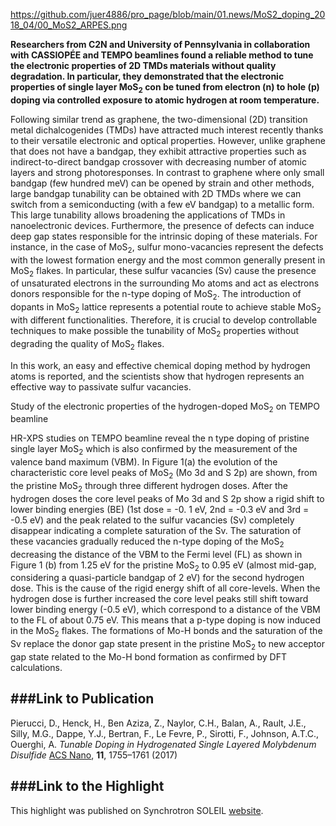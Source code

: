 https://github.com/juer4886/pro_page/blob/main/01.news/MoS2_doping_2018_04/00_MoS2_ARPES.png

**Researchers from C2N and University of Pennsylvania in collaboration with CASSIOPÉE and TEMPO beamlines found a reliable method to tune the electronic properties of 2D TMDs materials without quality degradation. In particular, they demonstrated that  the electronic properties of single layer MoS<sub>2</sub> con be tuned from electron (n) to hole (p) doping via controlled exposure to atomic hydrogen at room temperature.**

Following similar trend as graphene, the two-dimensional (2D) transition metal dichalcogenides (TMDs) have attracted much interest recently thanks to their versatile electronic and optical properties. However, unlike graphene that does not have a bandgap, they exhibit attractive properties such as indirect-to-direct bandgap crossover with decreasing number of atomic layers and strong photoresponses. In contrast to  graphene where only small bandgap (few hundred meV) can be opened by strain and other methods, large bandgap tunability can be obtained with 2D TMDs where we can switch from a semiconducting (with a few eV bandgap) to a metallic form. This large tunability allows broadening the applications of TMDs in nanoelectronic devices. Furthermore, the presence of defects can induce deep gap states responsible for the intrinsic doping of these materials. For instance, in the case of MoS<sub>2</sub>, sulfur mono-vacancies represent the defects with the lowest formation energy and the most common generally present in MoS<sub>2</sub> flakes. In particular, these sulfur vacancies (Sv) cause the presence of unsaturated electrons in the surrounding Mo atoms and act as electrons donors responsible for the n-type doping of MoS<sub>2</sub>. The introduction of dopants in MoS<sub>2</sub> lattice represents a potential route to achieve stable MoS<sub>2</sub> with different functionalities. Therefore, it is crucial to develop controllable techniques to make possible the tunability of MoS<sub>2</sub> properties without degrading the quality of MoS<sub>2</sub> flakes.

In this work, an easy and effective chemical doping method by hydrogen atoms is reported, and the scientists show that hydrogen represents an effective way to passivate sulfur vacancies.

Study of the electronic properties of the hydrogen-doped MoS<sub>2</sub> on TEMPO beamline

HR-XPS studies on TEMPO beamline reveal the n type doping of pristine single layer MoS<sub>2</sub> which is also confirmed by the measurement of the valence band maximum (VBM). In Figure 1(a) the evolution of the characteristic core level peaks of MoS<sub>2</sub> (Mo 3d and S 2p) are shown, from the pristine MoS<sub>2</sub> through three different hydrogen doses. After the hydrogen doses the core level peaks of Mo 3d and S 2p show a rigid shift to lower binding energies (BE) (1st dose = -0. 1 eV, 2nd = -0.3 eV and 3rd = -0.5 eV) and the peak related to the sulfur vacancies (Sv) completely disappear indicating a complete saturation of the Sv. The saturation of these vacancies gradually reduced the n-type doping of the MoS<sub>2</sub> decreasing the distance of the VBM to the Fermi level (FL) as shown in Figure 1 (b) from 1.25 eV for the pristine MoS<sub>2</sub> to 0.95 eV (almost mid-gap, considering a quasi-particle bandgap of 2 eV) for the second hydrogen dose. This is the cause of the rigid energy shift of all core-levels. When the hydrogen dose is further increased the core level peaks still shift toward lower binding energy (-0.5 eV), which correspond to a distance of the VBM to the FL of about 0.75 eV. This means that a p-type doping is now induced in the MoS<sub>2</sub> flakes. The formations of Mo-H bonds and the saturation of the Sv replace the donor gap state present in the pristine MoS<sub>2</sub> to new acceptor gap state related to the Mo-H bond formation as confirmed by DFT calculations.

###Link to Publication
---

Pierucci, D., Henck, H., Ben Aziza, Z., Naylor, C.H., Balan, A., Rault, J.E., Silly, M.G., Dappe, Y.J., Bertran, F., Le Fevre, P., Sirotti, F., Johnson, A.T.C., Ouerghi, A. *Tunable Doping in Hydrogenated Single Layered Molybdenum Disulfide* [ACS Nano](https://pubs.acs.org/doi/10.1021/acsnano.6b07661), **11**, 1755–1761 (2017)

###Link to the Highlight
---

This highlight was published on Synchrotron SOLEIL [website](https://www.synchrotron-soleil.fr/en/news/reliable-method-tune-2d-transition-metal-dichalcogenides-tmds-doping-without-quality).
